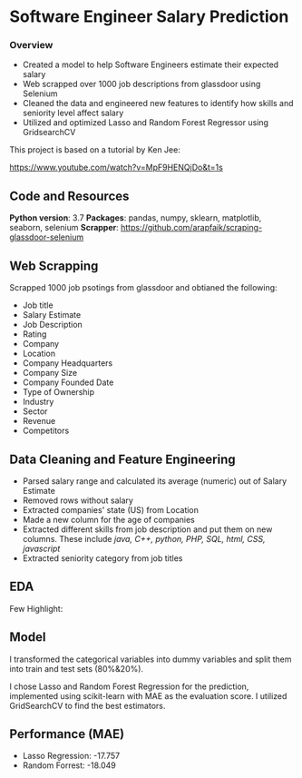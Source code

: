 # Software Engineer Salary Prediction

### Overview
- Created a model to help Software Engineers estimate their expected salary
- Web scrapped over 1000 job descriptions from glassdoor using Selenium
- Cleaned the data and engineered new features to identify how skills and seniority level affect salary
- Utilized and optimized Lasso and Random Forest Regressor using GridsearchCV

This project is based on a tutorial by Ken Jee:

https://www.youtube.com/watch?v=MpF9HENQjDo&t=1s

## Code and Resources
__Python version__: 3.7
__Packages__: pandas, numpy, sklearn, matplotlib, seaborn, selenium
__Scrapper__: https://github.com/arapfaik/scraping-glassdoor-selenium


## Web Scrapping
Scrapped 1000 job psotings from glassdoor and obtianed the following:
- Job title
- Salary Estimate
- Job Description
- Rating
- Company
- Location
- Company Headquarters
- Company Size
- Company Founded Date
- Type of Ownership
- Industry
- Sector
- Revenue
- Competitors


## Data Cleaning and Feature Engineering
- Parsed salary range and calculated its average (numeric) out of Salary Estimate 
- Removed rows without salary
- Extracted companies' state (US) from Location
- Made a new column for the age of companies
- Extracted different skills from job description and put them on new columns. These include _java, C++, python, PHP, SQL, html, CSS, javascript_
- Extracted seniority category from job titles


## EDA
Few Highlight:


## Model
I transformed the categorical variables into dummy variables and split them into train and test sets (80%&20%).

I chose Lasso and Random Forest Regression for the prediction, implemented using scikit-learn with MAE as the evaluation score. I utilized GridSearchCV to find the best estimators.

## Performance (MAE)
- Lasso Regression: -17.757
- Random Forrest: -18.049
